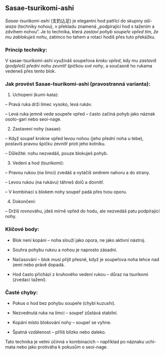 
## Sasae-tsurikomi-ashi

*Sasae-tsurikomi-ashi* (支釣込足) je elegantní hod patřící do skupiny _aši-waza_ (techniky nohou), v překladu znamená „podpírající hod s tažením a zdvihem nohou“. Je to technika, která *zastaví pohyb soupeře vpřed tím, že mu zablokuješ nohu*, zatímco ho tahem a rotací hodíš přes tuto překážku.

### Princip techniky:

V sasae-tsurikomi-ashi využíváš soupeřova *kroku vpřed*, kdy mu *zastavíš (podpřeš) přední nohu zevnitř špičkou své nohy*, a současně ho rukama vedeneš přes tento blok.

### Jak provést Sasae-tsurikomi-ashi (pravostranná varianta):

1. Uchopení (kumi-kata):

– Pravá ruka drží límec vysoko, levá rukáv.

– Levá ruka jemně vede soupeře vpřed – často začíná pohyb jako náznak osoto-gari nebo seoi-nage.

2. Zastavení nohy (sasae):

– Když soupeř krokne vpřed levou nohou (jeho přední noha u tebe), postavíš pravou špičku zevnitř proti jeho kotníku.

– Důležité: nohu nezvedáš, pouze blokuješ pohyb.

3. Vedení a hod (tsurikomi):

– Pravou rukou (na límci) zvedáš a vytáčíš směrem nahoru a do strany.

– Levou rukou (na rukávu) táhneš dolů a dovnitř.

– V kombinaci s blokem nohy soupeř padá přes tvou oporu.

4. Dokončení:

– Držíš rovnováhu, jdeš mírně vpřed do hodu, ale nezvedáš patu podpírající nohy.

### Klíčové body:

- Blok není kopání – noha slouží jako opora, ne jako aktivní nástroj.

- Souhra pohybu rukou a nohou je naprosto zásadní.

- Načasování – blok musí přijít přesně, když je soupeřova noha lehce nad zemí nebo právě dopadá.

- Hod často přichází z kruhového vedení rukou – důraz na tsurikomi (zvedací tažení).

### Časté chyby:

- Pokus o hod bez pohybu soupeře (chybí kuzushi).

- Nezvednutá ruka na límci – soupeř zůstává stabilní.

- Kopání místo blokování nohy – soupeř se vyhne.

- Špatná vzdálenost – příliš blízko nebo daleko.

Tato technika je velmi účinná v kombinacích – například po náznaku uchi-mata nebo jako protiváha k pokusům o seoi-nage. 

